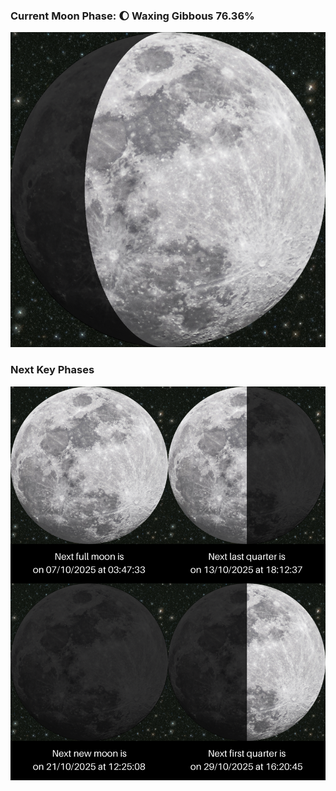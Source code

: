 ### Current Moon Phase: 🌔 Waxing Gibbous 76.36%
![Moon Phase](moonphase.png)
### Next Key Phases
![Gallery](gallery.png)